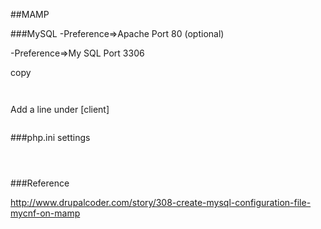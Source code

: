 
##MAMP

###MySQL
-Preference=>Apache Port 80 (optional)

-Preference=>My SQL Port 3306


copy

```php
 ```
```php
 ```
Add a line under [client]
```php
 ```


###php.ini settings
```php
 ```

```php
 ```
```php
 ```
###Reference

http://www.drupalcoder.com/story/308-create-mysql-configuration-file-mycnf-on-mamp




